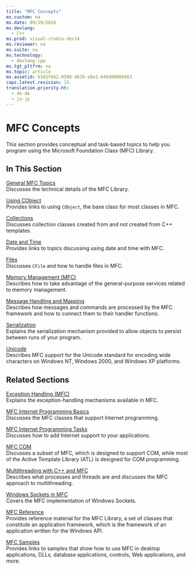 ```yaml
---
title: "MFC Concepts"
ms.custom: na
ms.date: 09/19/2016
ms.devlang: 
  - C++
ms.prod: visual-studio-dev14
ms.reviewer: na
ms.suite: na
ms.technology: 
  - devlang-cpp
ms.tgt_pltfrm: na
ms.topic: article
ms.assetid: b3d2f6b2-0508-4630-a9a1-649d89000563
caps.latest.revision: 15
translation.priority.ht: 
  - de-de
  - ja-jp
---
```

# MFC Concepts
This section provides conceptual and task-based topics to help you program using the Microsoft Foundation Class (MFC) Library.  
  
## In This Section  
 [General MFC Topics](../vs140/General-MFC-Topics.md)  
 Discusses the technical details of the MFC Library.  
  
 [Using CObject](../vs140/Using-CObject.md)  
 Provides links to using `CObject`, the base class for most classes in MFC.  
  
 [Collections](../vs140/Collections.md)  
 Discusses collection classes created from and not created from C++ templates.  
  
 [Date and Time](../vs140/Date-and-Time.md)  
 Provides links to topics discussing using date and time with MFC.  
  
 [Files](../vs140/Files-in-MFC.md)  
 Discusses `CFile` and how to handle files in MFC.  
  
 [Memory Management (MFC)](../vs140/Memory-Management.md)  
 Describes how to take advantage of the general-purpose services related to memory management.  
  
 [Message Handling and Mapping](../vs140/Message-Handling-and-Mapping.md)  
 Describes how messages and commands are processed by the MFC framework and how to connect them to their handler functions.  
  
 [Serialization](../vs140/Serialization-in-MFC.md)  
 Explains the serialization mechanism provided to allow objects to persist between runs of your program.  
  
 [Unicode](../vs140/Unicode-in-MFC.md)  
 Describes MFC support for the Unicode standard for encoding wide characters on Windows NT, Windows 2000, and Windows XP platforms.  
  
## Related Sections  
 [Exception Handling (MFC)](../vs140/Exception-Handling-in-MFC.md)  
 Explains the exception-handling mechanisms available in MFC.  
  
 [MFC Internet Programming Basics](../vs140/MFC-Internet-Programming-Basics.md)  
 Discusses the MFC classes that support Internet programming.  
  
 [MFC Internet Programming Tasks](../vs140/MFC-Internet-Programming-Tasks.md)  
 Discusses how to add Internet support to your applications.  
  
 [MFC COM](../vs140/MFC-COM.md)  
 Discusses a subset of MFC, which is designed to support COM, while most of the Active Template Library (ATL) is designed for COM programming.  
  
 [Multithreading with C++ and MFC](../vs140/Multithreading-with-C---and-MFC.md)  
 Describes what processes and threads are and discusses the MFC approach to multithreading.  
  
 [Windows Sockets in MFC](../vs140/Windows-Sockets.md)  
 Covers the MFC implementation of Windows Sockets.  
  
 [MFC Reference](../vs140/MFC-Desktop-Applications.md)  
 Provides reference material for the MFC Library, a set of classes that constitute an application framework, which is the framework of an application written for the Windows API.  
  
 [MFC Samples](../vs140/Visual-C---Samples.md)  
 Provides links to samples that show how to use MFC in desktop applications, DLLs, database applications, controls, Web applications, and more.
